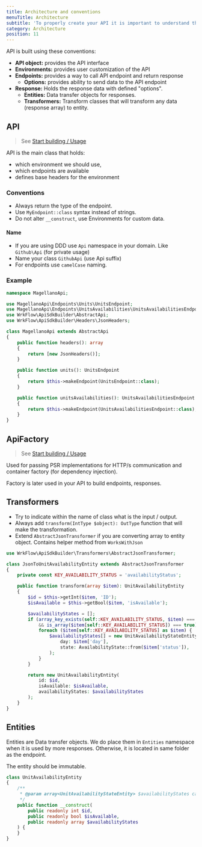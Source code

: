 ```yaml
---
title: Architecture and conventions
menuTitle: Architecture
subtitle: 'To properly create your API it is important to understand the conventions and the architecture 🚀'
category: Architecture
position: 11
---
```


API is built using these conventions:

- **API object:** provides the API interface
- **Environments:** provides user customization of the API 
- **Endpoints:** provides a way to call API endpoint and return response
  - **Options:** provides ability to send data to the API endpoint
- **Response:** Holds the response data with defined "options".
  - **Entities:** Data transfer objects for responses.
  - **Transformers:** Transform classes that will transform any data (response array) to entity.

## API

> See [Start building / Usage](/start-building/create-api)

API is the main class that holds:

- which environment we should use, 
- which endpoints are available
- defines base headers for the environment

### Conventions

- Always return the type of the endpoint.
- Use `MyEndpoint::class` syntax instead of strings.
- Do not alter `__construct`, use Environments for custom data.

#### Name

- If you are using DDD use `Api` namespace in your domain. Like `Github\Api` (for private usage)
- Name your class `GithubApi` (use Api suffix)
- For endpoints use `camelCase` naming.

### Example

```php
namespace MagellanoApi;

use MagellanoApi\Endpoints\Units\UnitsEndpoint;
use MagellanoApi\Endpoints\UnitsAvailabilities\UnitsAvailabilitiesEndpoint;
use WrkFlow\ApiSdkBuilder\AbstractApi;
use WrkFlow\ApiSdkBuilder\Headers\JsonHeaders;

class MagellanoApi extends AbstractApi
{
    public function headers(): array
    {
        return [new JsonHeaders()];
    }

    public function units(): UnitsEndpoint
    {
        return $this->makeEndpoint(UnitsEndpoint::class);
    }

    public function unitsAvailabilities(): UnitsAvailabilitiesEndpoint
    {
        return $this->makeEndpoint(UnitsAvailabilitiesEndpoint::class);
    }
}
```

## ApiFactory

> See [Start building / Usage](/start-building/use-it)

Used for passing PSR implementations for HTTP/s communication and container factory (for dependency injection).

Factory is later used in your API to build endpoints, responses.

## Transformers

- Try to indicate within the name of class what is the input / output.
- Always add `transform(IntType $object): OutType` function that will make the transformation.
- Extend `AbstractJsonTransformer` if you are converting array to entity object. Contains helper method from `WorksWithJson`

```php
use WrkFlow\ApiSdkBuilder\Transformers\AbstractJsonTransformer;

class JsonToUnitAvailabilityEntity extends AbstractJsonTransformer
{
    private const KEY_AVAILABILITY_STATUS = 'availabilityStatus';

    public function transform(array $item): UnitAvailabilityEntity
    {
        $id = $this->getInt($item, 'ID');
        $isAvailable = $this->getBool($item, 'isAvailable');

        $availabilityStates = [];
        if (array_key_exists(self::KEY_AVAILABILITY_STATUS, $item) === true
            && is_array($item[self::KEY_AVAILABILITY_STATUS]) === true) {
            foreach ($item[self::KEY_AVAILABILITY_STATUS] as $item) {
                $availabilityStates[] = new UnitAvailabilityStateEntity(
                    day: $item['day'],
                    state: AvailabilityState::from($item['status']),
                );
            }
        }

        return new UnitAvailabilityEntity(
            id: $id,
            isAvailable: $isAvailable,
            availabilityStates: $availabilityStates
        );
    }
}
```

## Entities

Entities are Data transfer objects. We do place them in `Entities` namespace when it is used by more responses. Otherwise, it is located in same folder as the endpoint. 

The entity should be immutable. 

```php
class UnitAvailabilityEntity
{
    /**
     * @param array<UnitAvailabilityStateEntity> $availabilityStates can be empty if hideDetails is true
     */
    public function __construct(
        public readonly int $id,
        public readonly bool $isAvailable,
        public readonly array $availabilityStates
    ) {
    }
}
```


